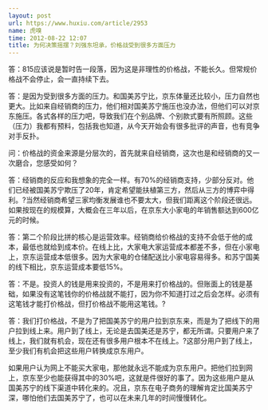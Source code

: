 ```yaml
---
layout: post
url: https://www.huxiu.com/article/2953
name: 虎嗅
time: 2012-08-22 12:07
title: 为何决策摇摆？刘强东坦承，价格战受到很多方面压力
---
```

答：815应该说是暂时告一段落，因为这是非理性的价格战，不能长久。但常规价格战不会停止，会一直持续下去。

答：是因为受到很多方面的压力。和国美苏宁比，京东体量还比较小，压力自然也更大。比如来自经销商的压力，他们相对国美苏宁施压也没办法，但他们可以对京东施压。各式各样的压力吧，导致我们在个别品牌、个别款式要有所照顾。这些（压力）我都有预料，包括我也知道，从今天开始会有很多批评的声音，也有竞争对手反扑。

问：价格战的资金来源是分层次的，首先就来自经销商，这次也是和经销商的又一次磨合，您感受如何？

答：经销商的反应和我想象的完全一样。有70%的经销商支持，少部分反对。他们已经被国美苏宁欺压了20年，肯定希望能扶植第三方，然后从三方的博弈中得利。?当然经销商希望三家均衡发展谁也不要太大，但我们距离这个阶段还很远。如果按现在的规模算，大概会在三年以后，在京东大小家电的年销售额达到600亿元的时候。

答：第二个阶段比拼的核心是运营效率。经销商给价格战的支持不会低于他的成本，最低也就给到成本价。在线上比，大家电大家运营成本都差不多，但在小家电上，京东运营成本低很多。因为大家电的仓储配送比小家电容易得多。和苏宁国美的线下相比，京东运营成本要低15%。

答：不是。投资人的钱是用来投资的，不是用来打价格战的。但账面上的钱是基础，如果没有这笔钱你的价格战就不能打，因为你不知道打过之后会怎样。必须有这笔钱才能打价格战，但打价格战不能用这笔钱。?

答：我们打价格战，不是为了把国美苏宁的用户拉到京东来，而是为了把线下的用户拉到线上来。用户到了线上，无论是去国美还是苏宁，都无所谓。只要用户来了线上，我们就有机会，现在还有很多用户根本不在线上。?这部分用户到了线上，至少我们有机会把这些用户转换成京东用户。

如果用户认为网上不能买大家电，那他就永远不能成为京东用户。把他们拉到网上，京东至少也能获得其中的30%吧，这就是件很好的事了。因为这些用户是从国美苏宁的线下渠道中转化来的。况且，京东在电子商务的理解肯定比国美苏宁深，哪怕他们去国美苏宁了，也可以在未来几年的时间慢慢转化。

